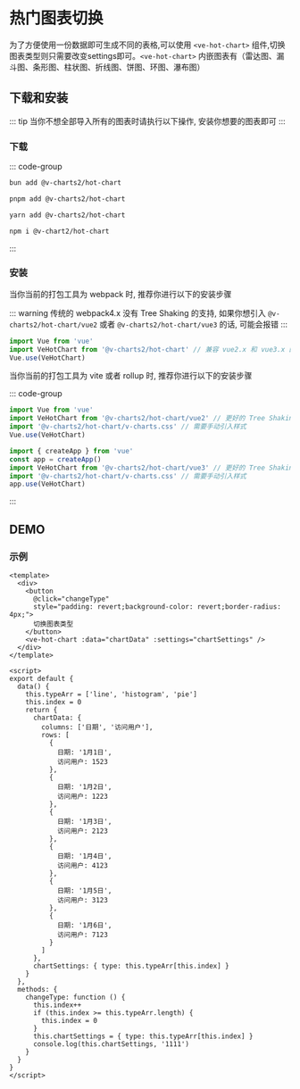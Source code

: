 # 热门图表切换

为了方便使用一份数据即可生成不同的表格,可以使用 `<ve-hot-chart>` 组件,切换图表类型则只需要改变settings即可。`<ve-hot-chart>` 内嵌图表有（雷达图、漏斗图、条形图、柱状图、折线图、饼图、环图、瀑布图）

## 下载和安装

::: tip
当你不想全部导入所有的图表时请执行以下操作, 安装你想要的图表即可
:::

### 下载

::: code-group

```bash [bun]
bun add @v-charts2/hot-chart
```

```bash [pnpm]
pnpm add @v-charts2/hot-chart
```

```bash [yarn]
yarn add @v-charts2/hot-chart
```

```bash [npm]
npm i @v-chart2/hot-chart
```

:::

### 安装

当你当前的打包工具为 webpack 时, 推荐你进行以下的安装步骤

::: warning
传统的 webpack4.x 没有 Tree Shaking 的支持, 如果你想引入 `@v-charts2/hot-chart/vue2` 或者 `@v-charts2/hot-chart/vue3` 的话, 可能会报错
:::

```javascript
import Vue from 'vue'
import VeHotChart from '@v-charts2/hot-chart' // 兼容 vue2.x 和 vue3.x 的支持, 将会自动加载支持 vue2.x 的支持包或者支持 vue3.x 的支持包
Vue.use(VeHotChart)
```

当你当前的打包工具为 vite 或者 rollup 时, 推荐你进行以下的安装步骤

::: code-group

```javascript [Vue 2.x]
import Vue from 'vue'
import VeHotChart from '@v-charts2/hot-chart/vue2' // 更好的 Tree Shaking 推荐引入 vue2.x 的专属支持包
import '@v-charts2/hot-chart/v-charts.css' // 需要手动引入样式
Vue.use(VeHotChart)
```

```javascript [Vue 3.x]
import { createApp } from 'vue'
const app = createApp()
import VeHotChart from '@v-charts2/hot-chart/vue3' // 更好的 Tree Shaking 推荐引入 vue3.x 的专属支持包
import '@v-charts2/hot-chart/v-charts.css' // 需要手动引入样式
app.use(VeHotChart)
```

:::

## DEMO

### 示例

```vue preview
<template>
  <div>
    <button
      @click="changeType"
      style="padding: revert;background-color: revert;border-radius: 4px;">
      切换图表类型
    </button>
    <ve-hot-chart :data="chartData" :settings="chartSettings" />
  </div>
</template>

<script>
export default {
  data() {
    this.typeArr = ['line', 'histogram', 'pie']
    this.index = 0
    return {
      chartData: {
        columns: ['日期', '访问用户'],
        rows: [
          {
            日期: '1月1日',
            访问用户: 1523
          },
          {
            日期: '1月2日',
            访问用户: 1223
          },
          {
            日期: '1月3日',
            访问用户: 2123
          },
          {
            日期: '1月4日',
            访问用户: 4123
          },
          {
            日期: '1月5日',
            访问用户: 3123
          },
          {
            日期: '1月6日',
            访问用户: 7123
          }
        ]
      },
      chartSettings: { type: this.typeArr[this.index] }
    }
  },
  methods: {
    changeType: function () {
      this.index++
      if (this.index >= this.typeArr.length) {
        this.index = 0
      }
      this.chartSettings = { type: this.typeArr[this.index] }
      console.log(this.chartSettings, '1111')
    }
  }
}
</script>
```
